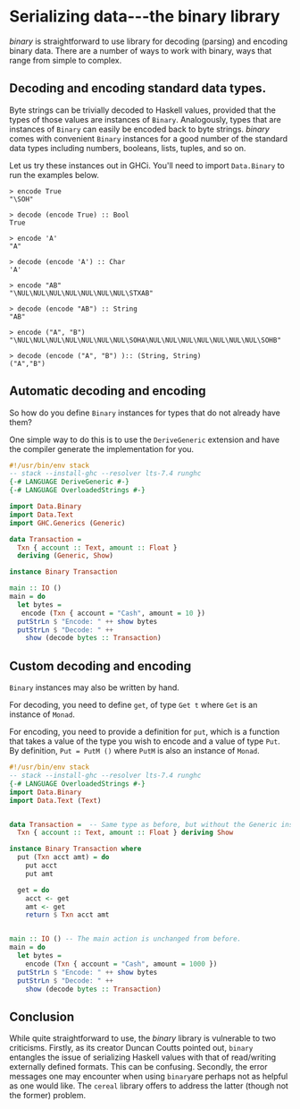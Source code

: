
# Serializing data---the binary library

*binary* is straightforward to use library for decoding (parsing)
and encoding binary data. There are a number of ways to work with
binary, ways that range from simple to complex.


## Decoding and encoding standard data types. 

Byte strings can be trivially decoded to Haskell values, provided that the types of those values are instances of `Binary`. Analogously, types that are instances of `Binary` can easily be encoded back to byte strings. *binary* comes with convenient `Binary` instances for a good number of the standard data types including numbers, booleans, lists, tuples, and so on.

Let us try these instances out in GHCi. You'll need to import 
`Data.Binary` to run the examples below.

```
> encode True
"\SOH"

> decode (encode True) :: Bool
True

> encode 'A'
"A"

> decode (encode 'A') :: Char
'A'

> encode "AB"
"\NUL\NUL\NUL\NUL\NUL\NUL\NUL\STXAB"

> decode (encode "AB") :: String
"AB"

> encode ("A", "B")
"\NUL\NUL\NUL\NUL\NUL\NUL\NUL\SOHA\NUL\NUL\NUL\NUL\NUL\NUL\NUL\SOHB"

> decode (encode ("A", "B") ):: (String, String)
("A","B")
```

## Automatic decoding and encoding

So how do you define `Binary` instances for types that do not already have them?

One simple way to do this is to use the `DeriveGeneric` extension
and have the compiler generate the implementation for you.

```haskell
#!/usr/bin/env stack
-- stack --install-ghc --resolver lts-7.4 runghc
{-# LANGUAGE DeriveGeneric #-}
{-# LANGUAGE OverloadedStrings #-}

import Data.Binary
import Data.Text
import GHC.Generics (Generic)

data Transaction = 
  Txn { account :: Text, amount :: Float } 
  deriving (Generic, Show)

instance Binary Transaction

main :: IO ()
main = do
  let bytes = 
   encode (Txn { account = "Cash", amount = 10 })
  putStrLn $ "Encode: " ++ show bytes
  putStrLn $ "Decode: " ++ 
    show (decode bytes :: Transaction)
```

## Custom decoding and encoding 

`Binary` instances may also be written by hand.

For decoding, you need to define `get`, of type `Get t` where `Get` is an instance of `Monad`.  

For encoding, you need to provide a definition for `put`, which is a function that takes a value of the type you wish to encode and a value of type `Put`. By definition, `Put = PutM ()`
where `PutM` is also an instance of `Monad`.

```haskell
#!/usr/bin/env stack
-- stack --install-ghc --resolver lts-7.4 runghc
{-# LANGUAGE OverloadedStrings #-}
import Data.Binary
import Data.Text (Text)


data Transaction =  -- Same type as before, but without the Generic instance.
  Txn { account :: Text, amount :: Float } deriving Show

instance Binary Transaction where
  put (Txn acct amt) = do
    put acct
    put amt

  get = do
    acct <- get
    amt <- get
    return $ Txn acct amt


main :: IO () -- The main action is unchanged from before.
main = do
  let bytes = 
    encode (Txn { account = "Cash", amount = 1000 })
  putStrLn $ "Encode: " ++ show bytes
  putStrLn $ "Decode: " ++ 
    show (decode bytes :: Transaction)
```


## Conclusion
While quite straightforward to use, the *binary* library is vulnerable to two criticisms. Firstly, as its creator Duncan Coutts pointed out, `binary` entangles the issue of serializing Haskell values with that of read/writing externally defined formats. This can be confusing. Secondly, the error messages one may encounter when using `binary`are perhaps not as helpful as one would like. The `cereal` library offers to address the latter (though not the former) problem.